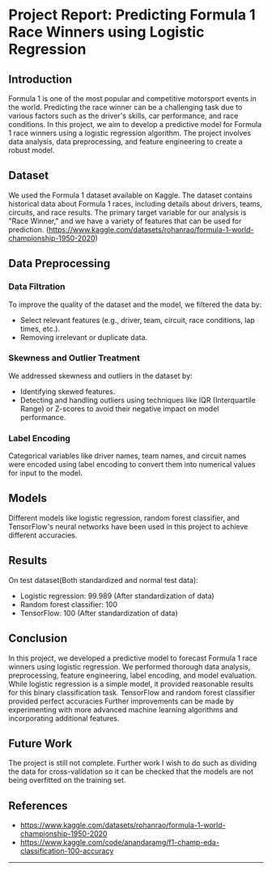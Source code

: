 # Project Report: Predicting Formula 1 Race Winners using Logistic Regression

## Introduction

Formula 1 is one of the most popular and competitive motorsport events in the world. Predicting the race winner can be a challenging task due to various factors such as the driver's skills, car performance, and race conditions. In this project, we aim to develop a predictive model for Formula 1 race winners using a logistic regression algorithm. The project involves data analysis, data preprocessing, and feature engineering to create a robust model.

## Dataset

We used the Formula 1 dataset available on Kaggle. The dataset contains historical data about Formula 1 races, including details about drivers, teams, circuits, and race results. The primary target variable for our analysis is "Race Winner," and we have a variety of features that can be used for prediction.
(https://www.kaggle.com/datasets/rohanrao/formula-1-world-championship-1950-2020)

## Data Preprocessing

### Data Filtration

To improve the quality of the dataset and the model, we filtered the data by:
- Select relevant features (e.g., driver, team, circuit, race conditions, lap times, etc.).
- Removing irrelevant or duplicate data.

### Skewness and Outlier Treatment

We addressed skewness and outliers in the dataset by:
- Identifying skewed features.
- Detecting and handling outliers using techniques like IQR (Interquartile Range) or Z-scores to avoid their negative impact on model performance.

### Label Encoding

Categorical variables like driver names, team names, and circuit names were encoded using label encoding to convert them into numerical values for input to the model.

## Models

Different models like logistic regression, random forest classifier, and TensorFlow's neural networks have been used in this project to achieve different accuracies.

## Results

On test dataset(Both standardized and normal test data):
- Logistic regression: 99.989 (After standardization of data)
- Random forest classifier: 100
- TensorFlow: 100 (After standardization of data)

## Conclusion

In this project, we developed a predictive model to forecast Formula 1 race winners using logistic regression. We performed thorough data analysis, preprocessing, feature engineering, label encoding, and model evaluation. While logistic regression is a simple model, it provided reasonable results for this binary classification task. TensorFlow and random forest classifier provided perfect accuracies  Further improvements can be made by experimenting with more advanced machine learning algorithms and incorporating additional features.

## Future Work

The project is still not complete. Further work I wish to do such as dividing the data for cross-validation so it can be checked that the models are not being overfitted on the training set.

## References

- https://www.kaggle.com/datasets/rohanrao/formula-1-world-championship-1950-2020
- https://www.kaggle.com/code/anandaramg/f1-champ-eda-classification-100-accuracy

---


